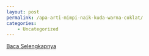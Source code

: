 ```yaml
---
layout: post
permalink: /apa-arti-mimpi-naik-kuda-warna-coklat/
categories:
    - Uncategorized
---
```


[Baca Selengkapnya](/10)